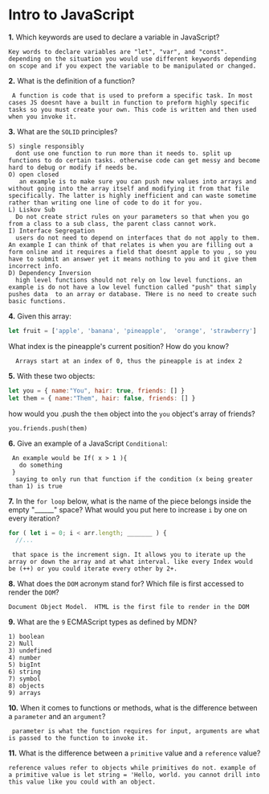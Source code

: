 # Intro to JavaScript

**1.** Which keywords are used to declare a variable in JavaScript?
<!-- enter you answer in the space below -->
```
Key words to declare variables are "let", "var", and "const". depending on the situation you would use different keywords depending on scope and if you expect the variable to be manipulated or changed.
```
**2.** What is the definition of a function?
<!-- enter you answer in the space below -->
```
 A function is code that is used to preform a specific task. In most cases JS doesnt have a built in function to preform highly specific tasks so you must create your own. This code is written and then used when you invoke it.
```
**3.** What are the `SOLID` principles?
<!-- enter you answer in the space below -->
```
S) single responsibly
  dont use one function to run more than it needs to. split up functions to do certain tasks. otherwise code can get messy and become hard to debug or modify if needs be.
O) open closed 
   an example is to make sure you can push new values into arrays and without going into the array itself and modifying it from that file specifically. The latter is highly inefficient and can waste sometime rather than writing one line of code to do it for you.
L) Liskov Sub
  Do not create strict rules on your parameters so that when you go from a class to a sub class, the parent class cannot work.
I) Interface Segregation
  users do not need to depend on interfaces that do not apply to them. An example I can think of that relates is when you are filling out a form online and it requires a field that doesnt apple to you , so you have to submit an answer yet it means nothing to you and it give them incorrect info.
D) Dependency Inversion
  high level functions should not rely on low level functions. an example is do not have a low level function called "push" that simply pushes data  to an array or database. THere is no need to create such basic functions.

```
**4.** Given this array: 
```js
let fruit = ['apple', 'banana', 'pineapple',  'orange', 'strawberry']
``` 
What index is the pineapple's current position? How do you know?
<!-- enter you answer in the space below -->
```
  Arrays start at an index of 0, thus the pineapple is at index 2
```
**5.** With these two objects: 
```js
let you = { name:"You", hair: true, friends: [] }
let them = { name:"Them", hair: false, friends: [] }
```
how would you .push the `them` object into the `you` object's array of friends?
<!-- enter you answer in the space below -->
```
you.friends.push(them)
```

**6.** Give an example of a JavaScript `Conditional`:
<!-- enter you answer in the space below -->
```
 An example would be If( x > 1 ){
   do something
 }
  saying to only run that function if the condition (x being greater than 1) is true

```
**7.** In the `for loop` below, what is the name of the piece belongs inside the empty "______" space? What would you put here to increase `i` by one on every iteration?
```js
for ( let i = 0; i < arr.length; _______ ) {
  //...
```
<!-- enter you answer in the space below -->
```
 that space is the increment sign. It allows you to iterate up the array or down the array and at what interval. like every Index would be (++) or you could iterate every other by 2+.
```
**8.** What does the `DOM` acronym stand for? Which file is first accessed to render the `DOM`?
<!-- enter you answer in the space below -->
```
Document Object Model.  HTML is the first file to render in the DOM
```

**9.** What are the `9` ECMAScript types as defined by MDN?
<!-- enter you answer in the space below -->
```
1) boolean
2) Null
3) undefined
4) number
5) bigInt
6) string
7) symbol
8) objects
9) arrays

```
**10.** When it comes to functions or methods, what is the difference between a `parameter` and an `argument`?
<!-- enter you answer in the space below -->
```
 parameter is what the function requires for input, arguments are what is passed to the function to invoke it.
```
**11.** What is the difference between a `primitive` value and a `reference` value?
<!-- enter you answer in the space below -->
```
reference values refer to objects while primitives do not. example of a primitive value is let string = 'Hello, world. you cannot drill into this value like you could with an object.
```